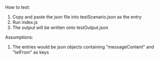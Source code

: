 How to test: 
1. Copy and paste the json file into testScenario.json as the entry
2. Run index.js
3. The output will be written onto testOutput.json

Assumptions:
1. The entries would be json objects containing "messageContent" and "telFrom" as keys